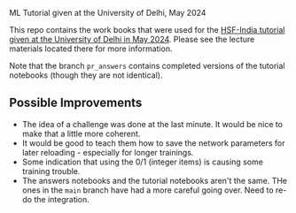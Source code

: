 ML Tutorial given at the University of Delhi, May 2024

This repo contains the work books that were used for the [HSF-India tutorial given at the University of Delhi in May 2024](https://indico.cern.ch/event/1386725). Please see the lecture materials located there for more information.

Note that the branch `pr_answers` contains completed versions of the tutorial notebooks (though they are not identical).

## Possible Improvements

* The idea of a challenge was done at the last minute. It would be nice to make that a little more coherent.
* It would be good to teach them how to save the network parameters for later reloading - especially for longer trainings.
* Some indication that using the 0/1 (integer items) is causing some training trouble.
* The answers notebooks and the tutorial notebooks aren't the same. THe ones in the `main` branch have had a more careful going over. Need to re-do the integration.